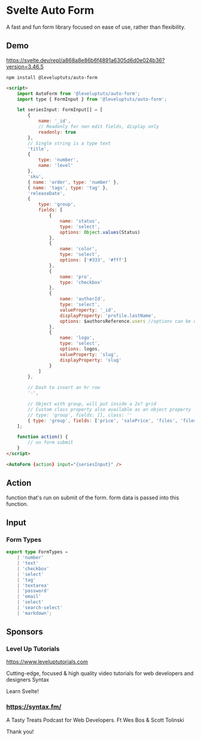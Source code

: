 # Svelte Auto Form

A fast and fun form library focused on ease of use, rather than flexibility.

## Demo

https://svelte.dev/repl/a868a8e86b6f4891a6305d6d0e024b36?version=3.46.5

`npm install @leveluptuts/auto-form`

```html
<script>
	import AutoForm from '@leveluptuts/auto-form';
	import type { FormInput } from '@leveluptuts/auto-form';

	let seriesInput: FormInput[] = [
		{
			name: '_id',
			// Readonly for non edit fields, display only
			readonly: true
		},
		// Single string is a type text
		'title',
		{
			type: 'number',
			name: 'level'
		},
		'sku',
		{ name: 'order', type: 'number' },
		{ name: 'tags', type: 'tag' },
		'releaseDate',
		{
			type: 'group',
			fields: [
				{
					name: 'status',
					type: 'select',
					options: Object.values(Status)
				},
				{
					name: 'color',
					type: 'select',
					options: ['#333', '#fff']
				},
				{
					name: 'pro',
					type: 'checkbox'
				},
				{
					name: 'authorId',
					type: 'select',
					valueProperty: '_id',
					displayProperty: 'profile.lastName',
					options: $authorsReference.users //options can be data from an api
				},
				{
					name: 'logo',
					type: 'select',
					options: logos,
					valueProperty: 'slug',
					displayProperty: 'slug'
				}
			]
		},

		// Dash to insert an hr row
		'-',

		// Object with group, will put inside a 2x? grid
		// Custom class property also available as an object property
		// type: 'group', fields: [], class: ''
		{ type: 'group', fields: ['price', 'salePrice', 'files', 'filesSize', 'codeLink'] }
	];

	function action() {
		// on form submit
	}
</script>

<AutoForm {action} input="{seriesInput}" />
```

## Action

function that's run on submit of the form. form data is passed into this function.

## Input

### Form Types

```typescript
export type FormTypes =
	| 'number'
	| 'text'
	| 'checkbox'
	| 'select'
	| 'tag'
	| 'textarea'
	| 'password'
	| 'email'
	| 'select'
	| 'search-select'
	| 'markdown';
```

## Sponsors

### Level Up Tutorials

https://www.leveluptutorials.com

Cutting-edge, focused & high quality video tutorials for web developers and designers
Syntax

Learn Svelte!

### https://syntax.fm/

A Tasty Treats Podcast for Web Developers. Ft Wes Bos & Scott Tolinski

Thank you!
